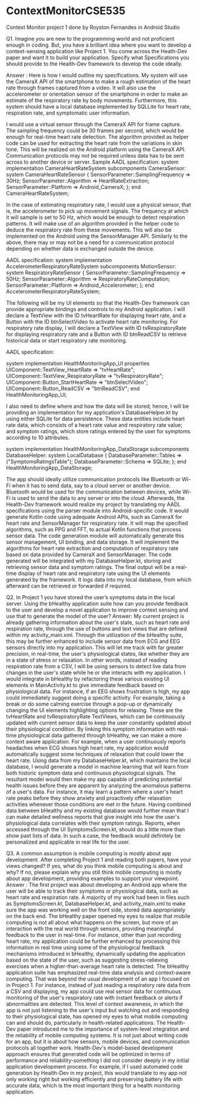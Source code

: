 # ContextMonitorCSE535
Context Monitor project 1 done by Royston Fernandes in Android Studio

Q1. Imagine you are new to the programming world and not proficient enough in coding. But, you have a brilliant idea where you want to develop a context-sensing application like Project 1. You come across the Heath-Dev paper and want it to build your application. Specify what Specifications you should provide to the Health-Dev framework to develop the code ideally.

   Answer :
Here is how I would outline my specifications. My system will use the CameraX API of the smartphone to make a rough estimation of the heart rate through frames captured from a video. It will also use the accelerometer or orientation sensor of the smartphone in order to make an estimate of the respiratory rate by body movements. Furthermore, this system should have a local database implemented by SQLLite for heart rate, respiration rate, and symptomatic user information.

I would use a virtual sensor through the CameraX API for frame capture. The sampling frequency could be 30 frames per second, which would be enough for real-time heart rate detection. The algorithm provided as helper code can be used for extracting the heart rate from the variations in skin tone. This will be realized on the Android platform using the CameraX API. Communication protocols may not be required unless data has to be sent across to another device or server. 
Sample AADL specification: 
system implementation CameraHeartRateSystem
  subcomponents
    CameraSensor: system CameraHeartRateSensor {
      SensorParameter::SamplingFrequency => 30Hz;
      SensorParameter::Algorithm => HeartRateExtraction;
      SensorParameter::Platform => Android_CameraX;
    };
end CameraHeartRateSystem;

In the case of estimating respiratory rate, I would use a physical sensor, that is, the accelerometer to pick up movement signals. The frequency at which it will sample is set to 50 Hz, which would be enough to detect respiration patterns. It will make use of an algorithm provided in the helper code to deduce the respiratory rate from these movements. This will also be implemented on the Android using the SensorManager API. Similarly to the above, there may or may not be a need for a communication protocol depending on whether data is exchanged outside the device. 

AADL specification: 
system implementation AccelerometerRespiratoryRateSystem
  subcomponents
    MotionSensor: system RespiratoryRateSensor {
      SensorParameter::SamplingFrequency => 50Hz;
      SensorParameter::Algorithm => RespiratoryRateComputation;
      SensorParameter::Platform => Android_Accelerometer;
    };
end AccelerometerRespiratoryRateSystem;

The following will be my UI elements so that the Health-Dev framework can provide appropriate bindings and controls to my Android application. I will declare a TextView with the ID tvHeartRate for displaying heart rate, and a Button with the ID btnSelectVideo to activate heart rate monitoring. For respiratory rate display, I will declare a TextView with ID tvRespiratoryRate for displaying respiratory rate and a Button with ID btnReadCSV to retrieve historical data or start respiratory rate monitoring. 

AADL specification: 

system implementation HealthMonitoringApp_UI
  properties
    UIComponent::TextView_HeartRate => "tvHeartRate";
    UIComponent::TextView_RespiratoryRate => "tvRespiratoryRate";
    UIComponent::Button_StartHeartRate => "btnSelectVideo";
    UIComponent::Button_ReadCSV => "btnReadCSV";
end HealthMonitoringApp_UI;


I also need to define where and how the data will be stored; hence, I will be providing an implementation for my application's DatabaseHelper.kt by using either SQLite for data persistence. These data entities include heart rate data, which consists of a heart rate value and respiratory rate value; and symptom ratings, which store ratings entered by the user for symptoms according to 10 attributes. 

system implementation HealthMonitoringApp_DataStorage
  subcomponents
    DatabaseHelper: system LocalDatabase {
      DatabaseParameter::Tables => ("SymptomsRatingsTable");
      DatabaseParameter::Schema => SQLite;
    };
end HealthMonitoringApp_DataStorage;


The app should ideally utilize communication protocols like Bluetooth or Wi-Fi when it has to send data, say to a cloud server or another device. Bluetooth would be used for the communication between devices, while Wi-Fi is used to send the data to any server or into the cloud.
Afterwards, the Health-Dev framework would realize my project by translating my AADL specifications using the parser module into Android-specific code. It would generate Kotlin code using adequate Android APIs, such as CameraX for heart rate and SensorManager for respiratory rate. It will map the specified algorithms, such as PPG and FFT, to actual Kotlin functions that process sensor data. The code generation module will automatically generate this sensor management, UI binding, and data storage. It will implement the algorithms for heart rate extraction and computation of respiratory rate based on data provided by CameraX and SensorManager. The code generated will be integrated with my DatabaseHelper.kt, storing and retrieving sensor data and symptom ratings.
The final output will be a real-time display of heart rate and respiratory rate using the UI elements generated by the framework. It logs data into my local database, from which afterward can be retrieved or forwarded if required. 



Q2. In Project 1 you have stored the user’s symptoms data in the local server. Using the bHealthy application suite how can you provide feedback to the user and develop a novel application to improve context sensing and use that to generate the model of the user?
  Answer:
  My current project is already gathering information about the user's state, such as heart rate and respiration rate, through the use of buttons and text views that are defined within my activity_main.xml. Through the utilization of the bHealthy suite, this may be further enhanced to include sensor data from ECG and EEG sensors directly into my application. This will let me track with far greater precision, in real-time, the user's physiological states, like whether they are in a state of stress or relaxation. In other words, instead of reading respiration rate from a CSV, I will be using sensors to detect live data from changes in the user's state while he or she interacts with my application. 
I would integrate in bHealthy by refactoring these various existing UI elements in MainActivity.kt to give immediate feedback based on physiological data. For instance, if an EEG shows frustration is high, my app could immediately suggest doing a specific activity. For example, taking a break or do some calming exercise through a pop-up or dynamically changing the UI elements highlighting options for relaxing. These are the tvHeartRate and tvRespiratoryRate TextViews, which can be continuously updated with current sensor data to keep the user constantly updated about their physiological condition.
By linking this symptom information with real-time physiological data gathered through bHealthy, we can make a more context aware application. For example, when a user continuously reports headaches when ECG shows high heart rate, my application would automatically suggest some techniques of relaxation that could lower the heart rate. 
Using data from my DatabaseHelper.kt, which maintains the local database, I would generate a model in machine learning that will learn from both historic symptom data and continuous physiological signals. The resultant model would then make my app capable of predicting potential health issues before they are apparent by analyzing the anomalous patterns of a user's data. For instance, it may learn a pattern where a user's heart rate peaks before they show anxiety and proactively offer relaxation activities whenever those conditions are met in the future.
Having combined data between bHealthy and my existing database would further mean that I can make detailed wellness reports that give insight into how the user's physiological data correlates with their symptom ratings. Reports, when accessed through the UI SymptomsScreen.kt, should do a little more than show past lists of data. In such a case, the feedback would definitely be personalized and applicable in real life for the user.

Q3. A common assumption is mobile computing is mostly about app development. After completing Project 1 and reading both papers, have your views changed? If yes, what do you think mobile computing is about and why? If no, please explain why you still think mobile computing is mostly about app development, providing examples to support your viewpoint.
  Answer : The first project was about developing an Android app where the user will be able to track their symptoms or physiological data, such as heart rate and respiration rate. A majority of my work had been in files such as SymptomsScreen.kt, DatabaseHelper.kt, and activity_main.xml to make sure the app was working well on the front side, stored data appropriately on the back end. The bHealthy paper opened my eyes to realize that mobile computing is not all about what happens on the screen, but more of an interaction with the real world through sensors, providing meaningful feedback to the user in real-time.
For instance, other than just recording heart rate, my application could be further enhanced by processing this information in real time using some of the physiological feedback mechanisms introduced in bHealthy, dynamically updating the application based on the state of the user, such as suggesting stress-relieving exercises when a higher-than-average heart rate is detected.
The bHealthy application suite has emphasized real-time data analysis and context-aware computing. That was beyond the usual development of an app I focused on in Project 1. For instance, instead of just reading a respiratory rate data from a CSV and displaying, my app could use real sensor data for continuous monitoring of the user's respiratory rate with instant feedback or alerts if abnormalities are detected.
This level of context awareness, in which the app is not just listening to the user's input but watching out and responding to their physiological state, has opened my eyes to what mobile computing can and should do, particularly in health-related applications.
The Health-Dev paper introduced me to the importance of system-level integration and the reliability of mobile computing systems. It is not just about writing code for an app, but it is about how sensors, mobile devices, and communication protocols all together work. Health-Dev's model-based development approach ensures that generated code will be optimized in terms of performance and reliability-something I did not consider deeply in my initial application development process.
For example, if I used automated code generation by Health-Dev in my project, this would translate to my app not only working right but working efficiently and preserving battery life with accurate data, which is the most important thing for a health monitoring application.
  
